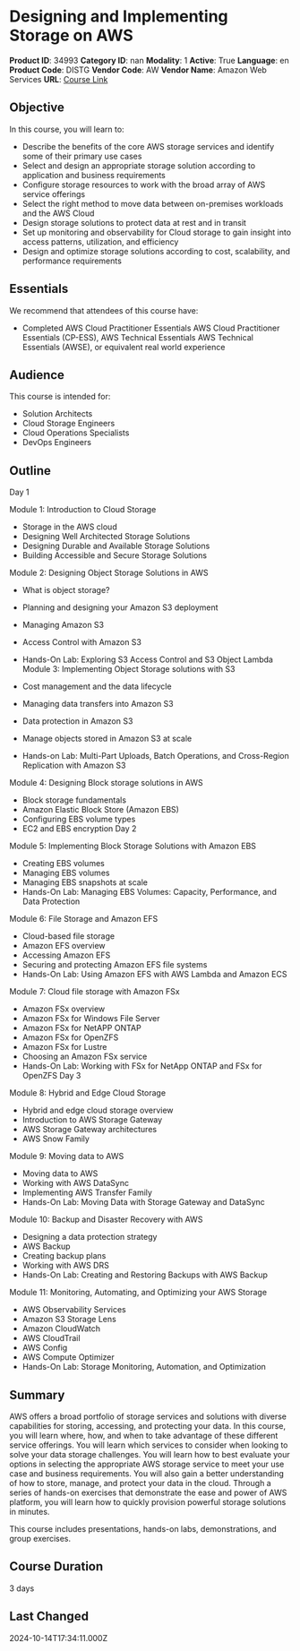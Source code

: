 # Designing and Implementing Storage on AWS

**Product ID**: 34993
**Category ID**: nan
**Modality**: 1
**Active**: True
**Language**: en
**Product Code**: DISTG
**Vendor Code**: AW
**Vendor Name**: Amazon Web Services
**URL**: [Course Link](https://www.fastlaneus.com/course/amazon-distg)

## Objective
In this course, you will learn to:



- Describe the benefits of the core AWS storage services and identify some of their primary use cases
- Select and design an appropriate storage solution according to application and business requirements
- Configure storage resources to work with the broad array of AWS service offerings
- Select the right method to move data between on-premises workloads and the AWS Cloud
- Design storage solutions to protect data at rest and in transit
- Set up monitoring and observability for Cloud storage to gain insight into access patterns, utilization, and efficiency
- Design and optimize storage solutions according to cost, scalability, and performance requirements

## Essentials
We recommend that attendees of this course have:



- Completed AWS Cloud Practitioner Essentials AWS Cloud Practitioner Essentials (CP-ESS), AWS Technical Essentials AWS Technical Essentials (AWSE), or equivalent real world experience

## Audience
This course is intended for:



- Solution Architects
- Cloud Storage Engineers
- Cloud Operations Specialists
- DevOps Engineers

## Outline
Day 1

Module 1: Introduction to Cloud Storage


- Storage in the AWS cloud
- Designing Well Architected Storage Solutions
- Designing Durable and Available Storage Solutions
- Building Accessible and Secure Storage Solutions

Module 2: Designing Object Storage Solutions in AWS


- What is object storage?
- Planning and designing your Amazon S3 deployment
- Managing Amazon S3
- Access Control with Amazon S3
- Hands-On Lab: Exploring S3 Access Control and S3 Object Lambda
Module 3: Implementing Object Storage solutions with S3


- Cost management and the data lifecycle
- Managing data transfers into Amazon S3
- Data protection in Amazon S3
- Manage objects stored in Amazon S3 at scale
- Hands-on Lab: Multi-Part Uploads, Batch Operations, and Cross-Region Replication with Amazon S3

Module 4: Designing Block storage solutions in AWS


- Block storage fundamentals
- Amazon Elastic Block Store (Amazon EBS)
- Configuring EBS volume types
- EC2 and EBS encryption
Day 2

Module 5: Implementing Block Storage Solutions with Amazon EBS


- Creating EBS volumes
- Managing EBS volumes
- Managing EBS snapshots at scale
- Hands-On Lab: Managing EBS Volumes: Capacity, Performance, and Data Protection

Module 6: File Storage and Amazon EFS


- Cloud-based file storage
- Amazon EFS overview
- Accessing Amazon EFS
- Securing and protecting Amazon EFS file systems
- Hands-On Lab: Using Amazon EFS with AWS Lambda and Amazon ECS

Module 7: Cloud file storage with Amazon FSx


- Amazon FSx overview
- Amazon FSx for Windows File Server
- Amazon FSx for NetAPP ONTAP
- Amazon FSx for OpenZFS
- Amazon FSx for Lustre
- Choosing an Amazon FSx service
- Hands-On Lab: Working with FSx for NetApp ONTAP and FSx for OpenZFS
Day 3

Module 8: Hybrid and Edge Cloud Storage


- Hybrid and edge cloud storage overview
- Introduction to AWS Storage Gateway
- AWS Storage Gateway architectures
- AWS Snow Family

Module 9: Moving data to AWS


- Moving data to AWS
- Working with AWS DataSync
- Implementing AWS Transfer Family
- Hands-On Lab: Moving Data with Storage Gateway and DataSync

Module 10: Backup and Disaster Recovery with AWS


- Designing a data protection strategy
- AWS Backup
- Creating backup plans
- Working with AWS DRS
- Hands-On Lab: Creating and Restoring Backups with AWS Backup

Module 11: Monitoring, Automating, and Optimizing your AWS Storage


- AWS Observability Services
- Amazon S3 Storage Lens
- Amazon CloudWatch
- AWS CloudTrail
- AWS Config
- AWS Compute Optimizer
- Hands-On Lab: Storage Monitoring, Automation, and Optimization

## Summary
AWS offers a broad portfolio of storage services and solutions with diverse capabilities for storing, accessing, and protecting your data. In this course, you will learn where, how, and when to take advantage of these different service offerings. You will learn which services to consider when looking to solve your data storage challenges. You will learn how to best evaluate your options in selecting the appropriate AWS storage service to meet your use case and business requirements. You will also gain a better understanding of how to store, manage, and protect your data in the cloud. Through a series of hands-on exercises that demonstrate the ease and power of AWS platform, you will learn how to quickly provision powerful storage solutions in minutes.

This course includes presentations, hands-on labs, demonstrations, and group exercises.

## Course Duration
3 days

## Last Changed
2024-10-14T17:34:11.000Z
